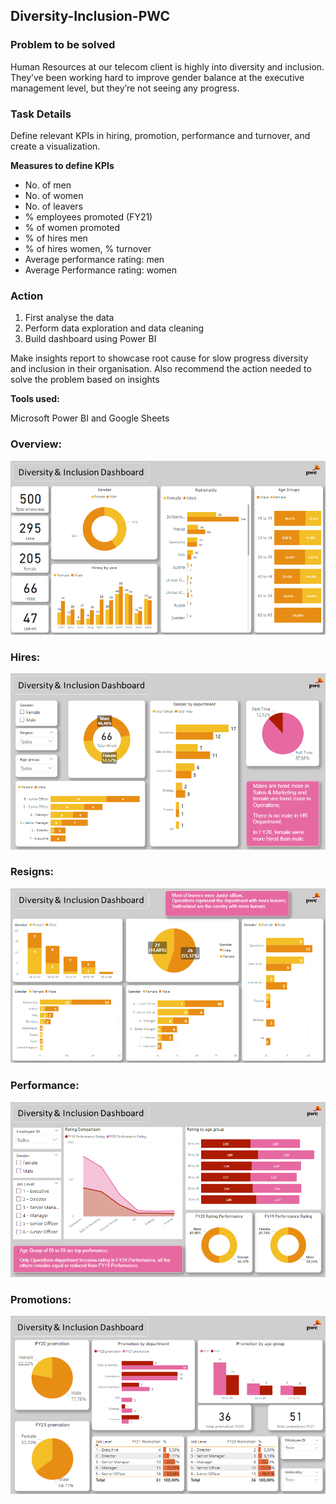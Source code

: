 ## Diversity-Inclusion-PWC

### Problem to be solved

Human Resources at our telecom client is highly into diversity and inclusion. They’ve been working hard to improve gender balance at the executive management level, but they’re not seeing any progress.

### Task Details

Define relevant KPIs in hiring, promotion, performance and turnover, and create a visualization.

**Measures to define KPIs**

- No. of men
- No. of women
- No. of leavers
- % employees promoted (FY21)
- % of women promoted
- % of hires men
- % of hires women, % turnover
- Average performance rating: men
- Average Performance rating: women

### Action

  1. First analyse the data
  2. Perform data exploration and data cleaning
  3. Build dashboard using Power BI

Make insights report to showcase root cause for slow progress diversity and inclusion in their organisation. Also recommend the action needed to solve the problem based on insights

**Tools used:**

Microsoft Power BI and Google Sheets

### Overview:
![!Screenshots/Overview.PNG](https://github.com/VitorR8/Diversity-Inclusion-PWC/blob/9a27fe602bbea00f5de9f05aaab168b3ba21ee88/Screenshots/Overview.PNG)
### Hires:
![!Screenshots/Hires.PNG](https://github.com/VitorR8/Diversity-Inclusion-PWC/blob/9a27fe602bbea00f5de9f05aaab168b3ba21ee88/Screenshots/Hires.PNG)
### Resigns:
![!Screenshots/Resigns.PNG](https://github.com/VitorR8/Diversity-Inclusion-PWC/blob/9a27fe602bbea00f5de9f05aaab168b3ba21ee88/Screenshots/Resigns.PNG)
### Performance:
![!Performance/Hires.PNG](https://github.com/VitorR8/Diversity-Inclusion-PWC/blob/9a27fe602bbea00f5de9f05aaab168b3ba21ee88/Screenshots/Performance.PNG)
### Promotions:
![!Promotions/Hires.PNG](https://github.com/VitorR8/Diversity-Inclusion-PWC/blob/9a27fe602bbea00f5de9f05aaab168b3ba21ee88/Screenshots/Promotions.PNG)
